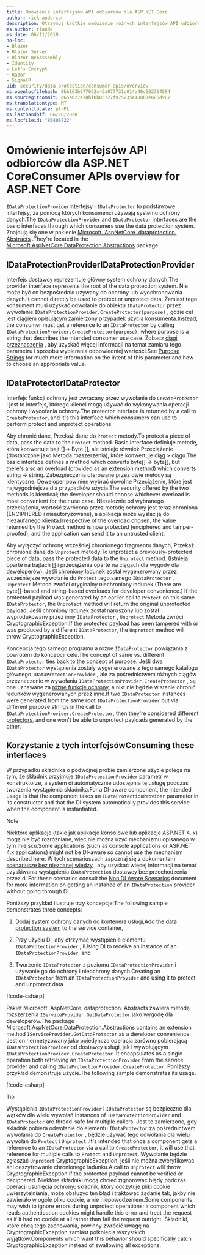 ```yaml
---
title: Omówienie interfejsów API odbiorców dla ASP.NET Core
author: rick-anderson
description: Otrzymuj krótkie omówienie różnych interfejsów API odbiorców dostępnych w ramach biblioteki ochrony danych ASP.NET Core.
ms.author: riande
ms.date: 06/11/2019
no-loc:
- Blazor
- Blazor Server
- Blazor WebAssembly
- Identity
- Let's Encrypt
- Razor
- SignalR
uid: security/data-protection/consumer-apis/overview
ms.openlocfilehash: 0bb163b677062c46a077731c014a40c602764594
ms.sourcegitcommit: d65a027e78bf0b83727f975235a18863e685d902
ms.translationtype: MT
ms.contentlocale: pl-PL
ms.lasthandoff: 06/26/2020
ms.locfileid: "85406722"
---
```

# <a name="consumer-apis-overview-for-aspnet-core"></a><span data-ttu-id="73e3c-103">Omówienie interfejsów API odbiorców dla ASP.NET Core</span><span class="sxs-lookup"><span data-stu-id="73e3c-103">Consumer APIs overview for ASP.NET Core</span></span>

<span data-ttu-id="73e3c-104">`IDataProtectionProvider`Interfejsy i `IDataProtector` to podstawowe interfejsy, za pomocą których konsumenci używają systemu ochrony danych.</span><span class="sxs-lookup"><span data-stu-id="73e3c-104">The `IDataProtectionProvider` and `IDataProtector` interfaces are the basic interfaces through which consumers use the data protection system.</span></span> <span data-ttu-id="73e3c-105">Znajdują się one w pakiecie [Microsoft. AspNetCore. dataprotection. Abstracts](https://www.nuget.org/packages/Microsoft.AspNetCore.DataProtection.Abstractions/) .</span><span class="sxs-lookup"><span data-stu-id="73e3c-105">They're located in the [Microsoft.AspNetCore.DataProtection.Abstractions](https://www.nuget.org/packages/Microsoft.AspNetCore.DataProtection.Abstractions/) package.</span></span>

## <a name="idataprotectionprovider"></a><span data-ttu-id="73e3c-106">IDataProtectionProvider</span><span class="sxs-lookup"><span data-stu-id="73e3c-106">IDataProtectionProvider</span></span>

<span data-ttu-id="73e3c-107">Interfejs dostawcy reprezentuje główny system ochrony danych.</span><span class="sxs-lookup"><span data-stu-id="73e3c-107">The provider interface represents the root of the data protection system.</span></span> <span data-ttu-id="73e3c-108">Nie może być on bezpośrednio używany do ochrony lub wyochronowania danych.</span><span class="sxs-lookup"><span data-stu-id="73e3c-108">It cannot directly be used to protect or unprotect data.</span></span> <span data-ttu-id="73e3c-109">Zamiast tego konsument musi uzyskać odwołanie do obiektu `IDataProtector` przez wywołanie `IDataProtectionProvider.CreateProtector(purpose)` , gdzie cel jest ciągiem opisującym zamierzony przypadek użycia konsumenta.</span><span class="sxs-lookup"><span data-stu-id="73e3c-109">Instead, the consumer must get a reference to an `IDataProtector` by calling `IDataProtectionProvider.CreateProtector(purpose)`, where purpose is a string that describes the intended consumer use case.</span></span> <span data-ttu-id="73e3c-110">Zobacz [ciągi przeznaczenia](xref:security/data-protection/consumer-apis/purpose-strings) , aby uzyskać więcej informacji na temat zamiaru tego parametru i sposobu wybierania odpowiedniej wartości.</span><span class="sxs-lookup"><span data-stu-id="73e3c-110">See [Purpose Strings](xref:security/data-protection/consumer-apis/purpose-strings) for much more information on the intent of this parameter and how to choose an appropriate value.</span></span>

## <a name="idataprotector"></a><span data-ttu-id="73e3c-111">IDataProtector</span><span class="sxs-lookup"><span data-stu-id="73e3c-111">IDataProtector</span></span>

<span data-ttu-id="73e3c-112">Interfejs funkcji ochrony jest zwracany przez wywołanie do `CreateProtector` i jest to interfejs, którego klienci mogą używać do wykonywania operacji ochrony i wycofania ochrony.</span><span class="sxs-lookup"><span data-stu-id="73e3c-112">The protector interface is returned by a call to `CreateProtector`, and it's this interface which consumers can use to perform protect and unprotect operations.</span></span>

<span data-ttu-id="73e3c-113">Aby chronić dane, Przekaż dane do `Protect` metody.</span><span class="sxs-lookup"><span data-stu-id="73e3c-113">To protect a piece of data, pass the data to the `Protect` method.</span></span> <span data-ttu-id="73e3c-114">Basic Interface definiuje metodę, która konwertuje bajt []-> Byte [], ale istnieje również Przeciążenie (dostarczone jako Metoda rozszerzenia), które konwertuje ciąg > ciągu.</span><span class="sxs-lookup"><span data-stu-id="73e3c-114">The basic interface defines a method which converts byte[] -> byte[], but there's also an overload (provided as an extension method) which converts string -> string.</span></span> <span data-ttu-id="73e3c-115">Zabezpieczenia oferowane przez dwie metody są identyczne. Deweloper powinien wybrać dowolne Przeciążenie, które jest najwygodniejsze dla przypadków użycia.</span><span class="sxs-lookup"><span data-stu-id="73e3c-115">The security offered by the two methods is identical; the developer should choose whichever overload is most convenient for their use case.</span></span> <span data-ttu-id="73e3c-116">Niezależnie od wybranego przeciążenia, wartość zwrócona przez metodę ochrony jest teraz chroniona (ENCIPHERED i nieautoryzowane), a aplikacja może wysłać ją do niezaufanego klienta.</span><span class="sxs-lookup"><span data-stu-id="73e3c-116">Irrespective of the overload chosen, the value returned by the Protect method is now protected (enciphered and tamper-proofed), and the application can send it to an untrusted client.</span></span>

<span data-ttu-id="73e3c-117">Aby wyłączyć ochronę wcześniej chronionego fragmentu danych, Przekaż chronione dane do `Unprotect` metody.</span><span class="sxs-lookup"><span data-stu-id="73e3c-117">To unprotect a previously-protected piece of data, pass the protected data to the `Unprotect` method.</span></span> <span data-ttu-id="73e3c-118">(Istnieją oparte na bajtach [] i przeciążenia oparte na ciągach dla wygody dla deweloperów). Jeśli chroniony ładunek został wygenerowany przez wcześniejsze wywołanie do `Protect` tego samego `IDataProtector` , `Unprotect` Metoda zwróci oryginalny niechroniony ładunek.</span><span class="sxs-lookup"><span data-stu-id="73e3c-118">(There are byte[]-based and string-based overloads for developer convenience.) If the protected payload was generated by an earlier call to `Protect` on this same `IDataProtector`, the `Unprotect` method will return the original unprotected payload.</span></span> <span data-ttu-id="73e3c-119">Jeśli chroniony ładunek został naruszony lub został wyprodukowany przez inny `IDataProtector` , `Unprotect` Metoda zwróci CryptographicException.</span><span class="sxs-lookup"><span data-stu-id="73e3c-119">If the protected payload has been tampered with or was produced by a different `IDataProtector`, the `Unprotect` method will throw CryptographicException.</span></span>

<span data-ttu-id="73e3c-120">Koncepcja tego samego programu a różne `IDataProtector` powiązania z powrotem do koncepcji celu.</span><span class="sxs-lookup"><span data-stu-id="73e3c-120">The concept of same vs. different `IDataProtector` ties back to the concept of purpose.</span></span> <span data-ttu-id="73e3c-121">Jeśli dwa `IDataProtector` wystąpienia zostały wygenerowane z tego samego katalogu głównego `IDataProtectionProvider` , ale za pośrednictwem różnych ciągów przeznaczenie w wywołaniu `IDataProtectionProvider.CreateProtector` , są one uznawane za [różne funkcje ochrony](xref:security/data-protection/consumer-apis/purpose-strings), a nikt nie będzie w stanie chronić ładunków wygenerowanych przez inne.</span><span class="sxs-lookup"><span data-stu-id="73e3c-121">If two `IDataProtector` instances were generated from the same root `IDataProtectionProvider` but via different purpose strings in the call to `IDataProtectionProvider.CreateProtector`, then they're considered [different protectors](xref:security/data-protection/consumer-apis/purpose-strings), and one won't be able to unprotect payloads generated by the other.</span></span>

## <a name="consuming-these-interfaces"></a><span data-ttu-id="73e3c-122">Korzystanie z tych interfejsów</span><span class="sxs-lookup"><span data-stu-id="73e3c-122">Consuming these interfaces</span></span>

<span data-ttu-id="73e3c-123">W przypadku składnika o podwójnej próbie zamierzone użycie polega na tym, że składnik przyjmuje `IDataProtectionProvider` parametr w konstruktorze, a system di automatycznie udostępnia tę usługę podczas tworzenia wystąpienia składnika.</span><span class="sxs-lookup"><span data-stu-id="73e3c-123">For a DI-aware component, the intended usage is that the component takes an `IDataProtectionProvider` parameter in its constructor and that the DI system automatically provides this service when the component is instantiated.</span></span>

> [!NOTE]
> <span data-ttu-id="73e3c-124">Niektóre aplikacje (takie jak aplikacje konsolowe lub aplikacje ASP.NET 4. x) mogą nie być rozróżniane, więc nie można użyć mechanizmu opisanego w tym miejscu.</span><span class="sxs-lookup"><span data-stu-id="73e3c-124">Some applications (such as console applications or ASP.NET 4.x applications) might not be DI-aware so cannot use the mechanism described here.</span></span> <span data-ttu-id="73e3c-125">W tych scenariuszach zapoznaj się z dokumentem [scenariusze bez nieznanej wiedzy](xref:security/data-protection/configuration/non-di-scenarios) , aby uzyskać więcej informacji na temat uzyskiwania wystąpienia `IDataProtection` dostawcy bez przechodzenia przez di.</span><span class="sxs-lookup"><span data-stu-id="73e3c-125">For these scenarios consult the [Non DI Aware Scenarios](xref:security/data-protection/configuration/non-di-scenarios) document for more information on getting an instance of an `IDataProtection` provider without going through DI.</span></span>

<span data-ttu-id="73e3c-126">Poniższy przykład ilustruje trzy koncepcje:</span><span class="sxs-lookup"><span data-stu-id="73e3c-126">The following sample demonstrates three concepts:</span></span>

1. <span data-ttu-id="73e3c-127">[Dodaj system ochrony danych](xref:security/data-protection/configuration/overview) do kontenera usługi,</span><span class="sxs-lookup"><span data-stu-id="73e3c-127">[Add the data protection system](xref:security/data-protection/configuration/overview) to the service container,</span></span>

2. <span data-ttu-id="73e3c-128">Przy użyciu DI, aby otrzymać wystąpienie elementu `IDataProtectionProvider` , i</span><span class="sxs-lookup"><span data-stu-id="73e3c-128">Using DI to receive an instance of an `IDataProtectionProvider`, and</span></span>

3. <span data-ttu-id="73e3c-129">Tworzenie `IDataProtector` z poziomu `IDataProtectionProvider` i używanie go do ochrony i nieochrony danych.</span><span class="sxs-lookup"><span data-stu-id="73e3c-129">Creating an `IDataProtector` from an `IDataProtectionProvider` and using it to protect and unprotect data.</span></span>

[!code-csharp[](../using-data-protection/samples/protectunprotect.cs?highlight=26,34,35,36,37,38,39,40)]

<span data-ttu-id="73e3c-130">Pakiet Microsoft. AspNetCore. dataprotection. Abstracts zawiera metodę rozszerzenia `IServiceProvider.GetDataProtector` jako wygodę dla deweloperów.</span><span class="sxs-lookup"><span data-stu-id="73e3c-130">The package Microsoft.AspNetCore.DataProtection.Abstractions contains an extension method `IServiceProvider.GetDataProtector` as a developer convenience.</span></span> <span data-ttu-id="73e3c-131">Jest on hermetyzowany jako pojedyncza operacja zarówno pobierającą `IDataProtectionProvider` od dostawcy usługi, jak i wywołującym `IDataProtectionProvider.CreateProtector` .</span><span class="sxs-lookup"><span data-stu-id="73e3c-131">It encapsulates as a single operation both retrieving an `IDataProtectionProvider` from the service provider and calling `IDataProtectionProvider.CreateProtector`.</span></span> <span data-ttu-id="73e3c-132">Poniższy przykład demonstruje użycie.</span><span class="sxs-lookup"><span data-stu-id="73e3c-132">The following sample demonstrates its usage.</span></span>

[!code-csharp[](./overview/samples/getdataprotector.cs?highlight=15)]

>[!TIP]
> <span data-ttu-id="73e3c-133">Wystąpienia `IDataProtectionProvider` i `IDataProtector` są bezpieczne dla wątków dla wielu wywołań.</span><span class="sxs-lookup"><span data-stu-id="73e3c-133">Instances of `IDataProtectionProvider` and `IDataProtector` are thread-safe for multiple callers.</span></span> <span data-ttu-id="73e3c-134">Jest to zamierzone, gdy składnik pobiera odwołanie do elementu `IDataProtector` za pośrednictwem wywołania do `CreateProtector` , będzie używać tego odwołania dla wielu wywołań do `Protect` i `Unprotect` .</span><span class="sxs-lookup"><span data-stu-id="73e3c-134">It's intended that once a component gets a reference to an `IDataProtector` via a call to `CreateProtector`, it will use that reference for multiple calls to `Protect` and `Unprotect`.</span></span> <span data-ttu-id="73e3c-135">Wywołanie będzie zgłaszać `Unprotect` CryptographicException, jeśli nie można zweryfikować ani deszyfrowanie chronionego ładunku.</span><span class="sxs-lookup"><span data-stu-id="73e3c-135">A call to `Unprotect` will throw CryptographicException if the protected payload cannot be verified or deciphered.</span></span> <span data-ttu-id="73e3c-136">Niektóre składniki mogą chcieć zignorować błędy podczas operacji usunięcia ochrony; składnik, który odczytuje pliki cookie uwierzytelniania, może obsłużyć ten błąd i traktować żądanie tak, jakby nie zawierało w ogóle pliku cookie, a nie niepowodzeniem.</span><span class="sxs-lookup"><span data-stu-id="73e3c-136">Some components may wish to ignore errors during unprotect operations; a component which reads authentication cookies might handle this error and treat the request as if it had no cookie at all rather than fail the request outright.</span></span> <span data-ttu-id="73e3c-137">Składniki, które chcą tego zachowania, powinny zwrócić uwagę na CryptographicException zamiast połknięcia wszystkich wyjątków.</span><span class="sxs-lookup"><span data-stu-id="73e3c-137">Components which want this behavior should specifically catch CryptographicException instead of swallowing all exceptions.</span></span>
